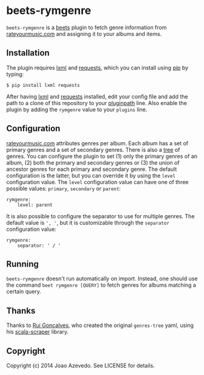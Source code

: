# beets-rymgenre

`beets-rymgenre` is a [beets][beets] plugin to fetch genre information from
[rateyourmusic.com][rym] and assigning it to your albums and items.

## Installation

The plugin requires [lxml][lxml] and [requests][requests], which you can install
using [pip][pip] by typing:

```
$ pip install lxml requests
```

After having [lxml][lxml] and [requests][requests] installed, edit your config
file and add the path to a clone of this repository to your
[pluginpath][beets-pluginpath] line. Also enable the plugin by adding the
`rymgenre` value to your `plugins` line.

## Configuration

[rateyourmusic.com][rym] attributes genres per album. Each album has a set of
primary genres and a set of secondary genres. There is also a [tree][rym-tree]
of genres. You can configure the plugin to set (1) only the primary genres of an
album, (2) both the primary and secondary genres or (3) the union of ancestor
genres for each primary and secondary genre. The default configuration is the
latter, but you can override it by using the `level` configuration value. The
`level` configuration value can have one of three possible values: `primary`,
`secondary` or `parent`:

```
rymgenre:
    level: parent
```

It is also possible to configure the separator to use for multiple genres. The
default value is `', '`, but it is customizable through the `separator`
configuration value:

```
rymgenre:
    separator: ' / '
```

## Running

`beets-rymgenre` doesn't run automatically on import. Instead, one should use
the command `beet rymgenre [QUERY]` to fetch genres for albums matching a
certain query.

## Thanks

Thanks to [Rui Gonçalves][ruippeixotog], who created the original `genres-tree`
yaml, using his [scala-scraper][scala-scraper] library.

## Copyright

Copyright (c) 2014 Joao Azevedo. See LICENSE for details.

[beets]: http://beets.radbox.org/
[beets-pluginpath]: http://beets.readthedocs.org/en/latest/reference/config.html#pluginpath
[lxml]: http://lxml.de/
[pip]: http://www.pip-installer.org/
[requests]: http://docs.python-requests.org/
[ruippeixotog]: http://github.com/ruippeixotog/
[rym]: http://rateyourmusic.com/
[rym-tree]: http://rateyourmusic.com/rgenre
[scala-scraper]: http://github.com/ruippeixotog/scala-scraper
